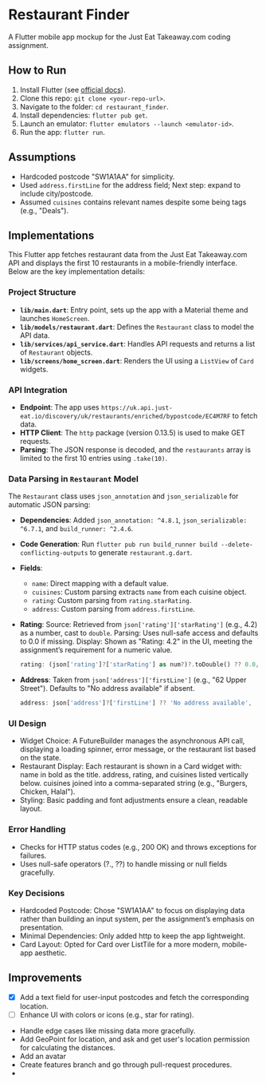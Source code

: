 # Restaurant Finder
A Flutter mobile app mockup for the Just Eat Takeaway.com coding assignment.

## How to Run
1. Install Flutter (see [official docs](https://flutter.dev/docs/get-started/install)).
2. Clone this repo: `git clone <your-repo-url>`.
3. Navigate to the folder: `cd restaurant_finder`.
4. Install dependencies: `flutter pub get`.
5. Launch an emulator: `flutter emulators --launch <emulator-id>`.
6. Run the app: `flutter run`.

## Assumptions
- Hardcoded postcode "SW1A1AA" for simplicity.
- Used `address.firstLine` for the address field; Next step: expand to include city/postcode.
- Assumed `cuisines` contains relevant names despite some being tags (e.g., "Deals").

## Implementations
This Flutter app fetches restaurant data from the Just Eat Takeaway.com API and displays the first 10 restaurants in a mobile-friendly interface. Below are the key implementation details:

### Project Structure
- **`lib/main.dart`**: Entry point, sets up the app with a Material theme and launches `HomeScreen`.
- **`lib/models/restaurant.dart`**: Defines the `Restaurant` class to model the API data.
- **`lib/services/api_service.dart`**: Handles API requests and returns a list of `Restaurant` objects.
- **`lib/screens/home_screen.dart`**: Renders the UI using a `ListView` of `Card` widgets.

### API Integration
- **Endpoint**: The app uses `https://uk.api.just-eat.io/discovery/uk/restaurants/enriched/bypostcode/EC4M7RF` to fetch data.
- **HTTP Client**: The `http` package (version 0.13.5) is used to make GET requests.
- **Parsing**: The JSON response is decoded, and the `restaurants` array is limited to the first 10 entries using `.take(10)`.

### Data Parsing in `Restaurant` Model
The `Restaurant` class uses `json_annotation` and `json_serializable` for automatic JSON parsing:
- **Dependencies**: Added `json_annotation: ^4.8.1`, `json_serializable: ^6.7.1`, and `build_runner: ^2.4.6`.
- **Code Generation**: Run `flutter pub run build_runner build --delete-conflicting-outputs` to generate `restaurant.g.dart`.
- **Fields**:
  - `name`: Direct mapping with a default value.
  - `cuisines`: Custom parsing extracts `name` from each cuisine object.
  - `rating`: Custom parsing from `rating.starRating`.
  - `address`: Custom parsing from `address.firstLine`.

- **Rating**: Source: Retrieved from `json['rating']['starRating']` (e.g., 4.2) as a number, cast to `double`.
Parsing: Uses null-safe access and defaults to 0.0 if missing.
Display: Shown as "Rating: 4.2" in the UI, meeting the assignment’s requirement for a numeric value.
  ```dart
  rating: (json['rating']?['starRating'] as num?)?.toDouble() ?? 0.0,
  ```

- **Address**:  Taken from `json['address']['firstLine']` (e.g., "62 Upper Street"). Defaults to "No address available" if absent.
  ```dart
  address: json['address']?['firstLine'] ?? 'No address available',
  ```

### UI Design
- Widget Choice: A FutureBuilder manages the asynchronous API call, displaying a loading spinner, error message, or the restaurant list based on the state.
- Restaurant Display: Each restaurant is shown in a Card widget with:
name in bold as the title.
address, rating, and cuisines listed vertically below.
cuisines joined into a comma-separated string (e.g., "Burgers, Chicken, Halal").
- Styling: Basic padding and font adjustments ensure a clean, readable layout.

### Error Handling
- Checks for HTTP status codes (e.g., 200 OK) and throws exceptions for failures.
- Uses null-safe operators (?., ??) to handle missing or null fields gracefully.

### Key Decisions
- Hardcoded Postcode: Chose "SW1A1AA" to focus on displaying data rather than building an input system, per the assignment’s emphasis on presentation.
- Minimal Dependencies: Only added http to keep the app lightweight.
- Card Layout: Opted for Card over ListTile for a more modern, mobile-app aesthetic.

## Improvements
- [x] Add a text field for user-input postcodes and fetch the corresponding location.
- [ ] Enhance UI with colors or icons (e.g., star for rating).
- Handle edge cases like missing data more gracefully.
- Add GeoPoint for location, and ask and get user's location permission for calculating the distances.
- Add an avatar
- Create features branch and go through pull-request procedures.
- 